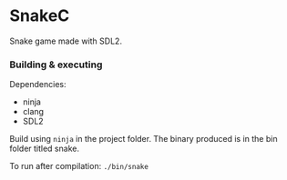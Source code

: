 # SnakeC
Snake game made with SDL2.

### Building & executing
Dependencies:
- ninja
- clang
- SDL2

Build using `ninja` in the project folder.
The binary produced is in the bin folder titled snake.

To run after compilation: `./bin/snake`

